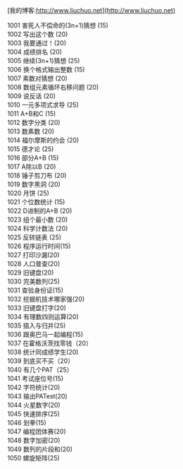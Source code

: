 [我的博客:http://www.liuchuo.net](http://www.liuchuo.net)
<div>
1001	害死人不偿命的(3n+1)猜想 (15) <br />
1002	写出这个数 (20) <br />
1003	我要通过！(20) <br />
1004	成绩排名 (20) <br />
1005    继续(3n+1)猜想 (25) <br />
1006	换个格式输出整数 (15) <br />
1007	素数对猜想 (20) <br />
1008	数组元素循环右移问题 (20) <br />
1009	说反话 (20) <br />
1010	一元多项式求导 (25) <br />
1011	A+B和C (15) <br />
1012	数字分类 (20) <br />
1013	数素数 (20) <br />
1014	福尔摩斯的约会 (20) <br />
1015	德才论 (25) <br />
1016	部分A+B (15) <br />
1017	A除以B (20) <br />
1018	锤子剪刀布 (20) <br />
1019	数字黑洞 (20) <br />
1020	月饼 (25) <br />
1021	个位数统计 (15) <br />
1022	D进制的A+B (20) <br />
1023	组个最小数 (20) <br />
1024	科学计数法 (20) <br />
1025	反转链表 (25) <br />
1026	程序运行时间(15) <br />
1027	打印沙漏(20) <br />
1028	人口普查(20) <br />
1029	旧键盘(20) <br />
1030	完美数列(25) <br />
1031	查验身份证(15) <br />
1032	挖掘机技术哪家强(20) <br />
1033	旧键盘打字(20) <br />
1034	有理数四则运算(20) <br />
1035	插入与归并(25) <br />
1036	跟奥巴马一起编程(15) <br />
1037	在霍格沃茨找零钱（20） <br />
1038	统计同成绩学生(20) <br />
1039	到底买不买（20） <br />
1040	有几个PAT（25） <br />
1041	考试座位号(15) <br />
1042	字符统计(20) <br />
1043	输出PATest(20) <br />
1044	火星数字(20) <br />
1045	快速排序(25) <br />
1046	划拳(15) <br />
1047	编程团体赛(20) <br />
1048	数字加密(20) <br />
1049	数列的片段和(20)<br />
1050	螺旋矩阵(25) <br />
</div>